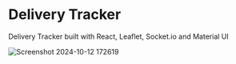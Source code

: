 # Delivery Tracker

Delivery Tracker built with React, Leaflet, Socket.io and Material UI

![Screenshot 2024-10-12 172619](https://github.com/user-attachments/assets/cd63e53f-dee9-4779-873a-bcdf3a557994)
